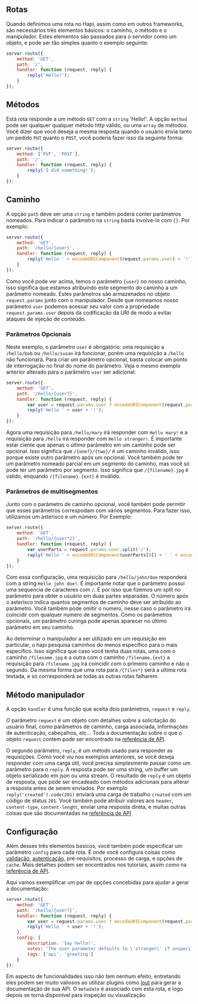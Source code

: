 ## Rotas

Quando definimos uma rota no Hapi, assim como em outros frameworks, são necessários três elementos básicos: o caminho, o método e o manipulador. Estes elementos são passados para o servidor como um objeto, e pode ser tão simples quanto o exemplo seguinte:

```javascript
server.route({
    method: 'GET',
    path: '/',
    handler: function (request, reply) {
        reply('Hello!');
    }
});
```

## Métodos

Está rota responde a um método `GET`  com a `string` 'Hello!'. A opção `method` pode ser qualquer qualquer método http válido, ou uma `array` de métodos. Você dizer que você deseja a mesma resposta quando o usuário envia tanto um pedido `PUT` quanto o `POST`, você poderia fazer isso da seguinte forma:

```javascript
server.route({
    method: ['PUT', 'POST'],
    path: '/',
    handler: function (request, reply) {
        reply('I did something!');
    }
});
```

## Caminho

A opção `path` deve ser uma `string` e também poderá conter parâmetros nomeados. Para indicar o parâmetro na `string` basta involve-lo com `{}`. Por exemplo: 

```javascript
server.route({
    method: 'GET',
    path: '/hello/{user}',
    handler: function (request, reply) {
        reply('Hello ' + encodeURIComponent(request.params.user) + '!');
    }
});
```

Como você pode ver acima, temos o parâmetro `{user}` no nosso caminho, isso significa que estamos atribuindo este segmento do caminho a um parâmetro nomeado. Estes parâmetros são armazenados no objeto `request.params` junto com o manipulador. Desde que nomeamos nosso parâmetro `user` podemos acessar seu valor com a propriedade `request.params.user` depois da codificação da URI de modo a evitar ataques de injeção de conteúdo.

### Parâmetros Opcionais

Neste exemplo, o parâmetro `user` é obrigatório: uma requisição a `/hello/bob` ou `/hello/susan` irá funcionar, porém uma requisição a `/hello` não funcionará. Para criar um parâmetro opcional, basta colocar um ponto de interrogação no final do nome do parâmetro. Veja o mesmo exemplo anterior alterado para o parâmetro `user` ser adicional: 

```javascript
server.route({
    method: 'GET',
    path: '/hello/{user?}',
    handler: function (request, reply) {
        var user = request.params.user ? encodeURIComponent(request.params.user) : 'stranger';
        reply('Hello ' + user + '!');
    }
});
```

Agora uma requisição para `/hello/mary` irá responder com `Hello mary!` e a requisição para `/hello` irá responder com `Hello stranger!`. É importante estar ciente que apenas o *último* parâmetro em um caminho pode ser opcional. Isso significa que `/{one?}/{two}/` é um caminho inválido, isso porque existe outro parâmetro após um opcional. Você também pode ter um parâmetro nomeado parcial em um segmento do caminho, mas você só pode ter um parâmetro por segmento. Isso significa que `/{filename}.jpg` é valido, enquando `/{filename}.{ext}` é inválido.

### Parâmetros de multisegmentos

Junto com o parâmetro de caminho opcional, você também pode permitir que esses parâmetros correspodam com vários segmentos. Para fazer isso, utilizamos um asterisco e um número. Por Exemplo: 

```javascript
server.route({
    method: 'GET',
    path: '/hello/{user*2}',
    handler: function (request, reply) {
        var userParts = request.params.user.split('/');
        reply('Hello ' + encodeURIComponent(userParts[0]) + ' ' + encodeURIComponent(userParts[1]) + '!');
    }
});
```

Com essa configuração, uma requisição para `/hello/john/doe` responderá com a string `Hello john doe!`. É importante notar que o parâmetro possui uma sequencia de caracteres com `/`. E por isso que fizemos um split no parâmetro para obter o usuário em duas partes separadas. O número após o asterisco indica quantos segmentos de caminho deve ser atribuído ao parâmetro. Você também pode omitir o numero, nesse caso o parâmetro irá coincidir com qualquer numero de segmentos. Como os parâmetros opcionais, um parâmetro curinga pode apenas aparecer no último parâmetro em seu caminho.

Ao determinar o manipulador a ser utilizado em um requisição em particular, o hapi pesquisa caminhos do menos específico para o mais específico. Isso significa que caso você tenha duas rotas, uma com o caminho `/filename.jpg` e a outra com o caminho `/filename.{ext}` a requisição para `/filename.jpg` irá coincidir com o primeiro caminho e não o segundo. Da mesma forma que uma rota para `/{files*}` será a ultima rota testada, e só corresponderá se todas as outras rotas falharem.

## Método manipulador

A opção `handler` é uma função que aceita dois parâmetros, `request` e `reply`.   

O parâmetro `request` é um objeto com detalhes sobre a solicitação do usuário final, como parâmetros de caminho, carga associada, informações de autenticação, cabeçalhos, etc... Toda a documentação sobre o que o objeto `request` contem pode ser encontrado na [referência de API](/api#request-properties).

O segundo parâmetro, `reply`, é um método usado para responder as requisições. Como você viu nos exemplos anteriores, se você deseja responder com uma carga útil, você precisa simplesmente passar como um parâmetro para o `reply`. A resposta pode ser uma string, um buffer um objeto serializado em json ou uma stream. O resultado de  `reply` é um objeto de resposta, que pode ser encadeado com métodos adicionais para alterar a resposta antes de serem enviados. Por exemplo `reply('created').code(201)` enviará uma carga de trabalho `created` com um código de status `201`. Você também pode atribuir valores aos `header`, `content-type`, `content-lenght`, enviar uma resposta direta, e muitas outras coisas que são documentadas na [referência de API](/api#response-object).

## Configuração

Além desses três elementos basicos, você também pode especificar um parâmetro `config` para cada rota. É onde você configura coisas como [validação](/tutorials/validation), [autenticação](/tutorials/auth), pré-requisitos, processo de carga, e opções de `cache`. Mais detalhes podem ser encontrados nos tutoriais, assim como na [referência de API](/api#route-options).

Aqui vamos exemplificar um par de opções concebidas para ajudar a gerar a documentação:

```javascript
server.route({
    method: 'GET',
    path: '/hello/{user?}',
    handler: function (request, reply) {
        var user = request.params.user ? encodeURIComponent(request.params.user) : 'stranger';
        reply('Hello ' + user + '!');
    },
    config: {
        description: 'Say hello!',
        notes: 'The user parameter defaults to \'stranger\' if unspecified',
        tags: ['api', 'greeting']
    }
});
```

Em aspecto de funcionalidades isso não tem nenhum efeito, entretando eles podem ser muito valiosos ao utilizar plugins como [lout](https://github.com/hapijs/lout) para gerar a documentação de sua API. O `metadate` é associado com esta rota, e logo depois se torna disponível para inspeção ou visualização.  
